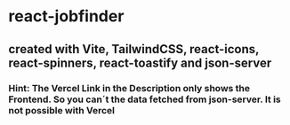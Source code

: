 # react-jobfinder

## created with Vite, TailwindCSS, react-icons, react-spinners, react-toastify and json-server

### Hint: The Vercel Link in the Description only shows the Frontend. So you can´t the data fetched from json-server. It is not possible with Vercel
